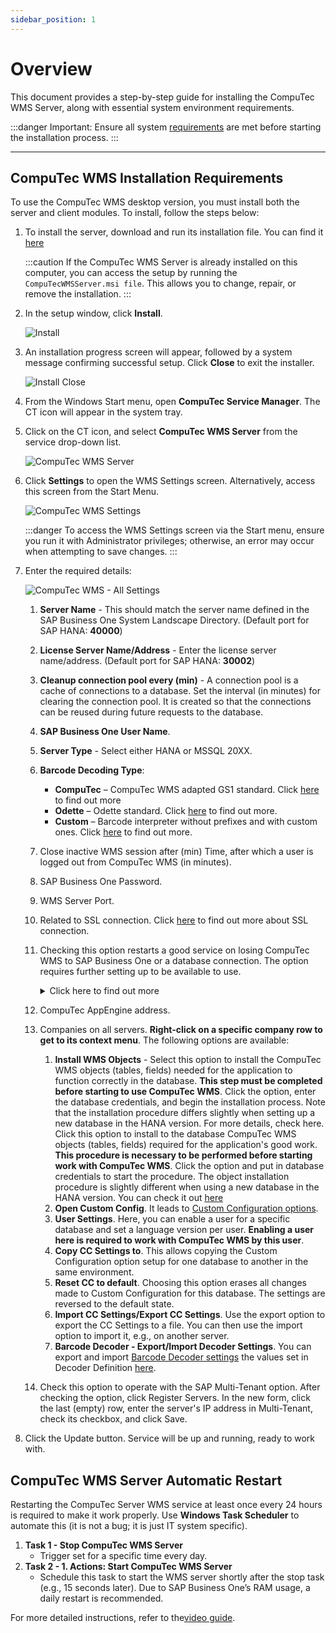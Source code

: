 ```yaml
---
sidebar_position: 1
---
```


# Overview

This document provides a step-by-step guide for installing the CompuTec WMS Server, along with essential system environment requirements.

:::danger
    Important: Ensure all system [requirements](../../installation/requirements.md) are met before starting the installation process.
:::

---

## CompuTec WMS Installation Requirements

To use the CompuTec WMS desktop version, you must install both the server and client modules. To install, follow the steps below:

1. To install the server, download and run its installation file. You can find it [here](../../../releases/download.md)

    :::caution
        If the CompuTec WMS Server is already installed on this computer, you can access the setup by running the `CompuTecWMSServer.msi file`. This allows you to change, repair, or remove the installation.
    :::
2. In the setup window, click **Install**.

    ![Install](../wms-server/media/computec-wms-setup.png)
3. An installation progress screen will appear, followed by a system message confirming successful setup. Click **Close** to exit the installer.

    ![Install Close](../wms-server/media/computec-wms-setup-01.png)
4. From the Windows Start menu, open **CompuTec Service Manager**. The CT icon will appear in the system tray.
5. Click on the CT icon, and select **CompuTec WMS Server** from the service drop-down list.

    ![CompuTec WMS Server](./media/computec-wms-server.webp)
6. Click **Settings** to open the WMS Settings screen. Alternatively, access this screen from the Start Menu.

    ![CompuTec WMS Settings](./media/start-menu-wms-settings.webp)

    :::danger
       To access the WMS Settings screen via the Start menu, ensure you run it with Administrator privileges; otherwise, an error may occur when attempting to save changes.
    :::
7. Enter the required details:

    ![CompuTec WMS - All Settings](./media/wms-all-settings.webp)

    1. **Server Name** - This should match the server name defined in the SAP Business One System Landscape Directory. (Default port for SAP HANA: **40000**)
    2. **License Server Name/Address** - Enter the license server name/address. (Default port for SAP HANA: **30002**)
    3. **Cleanup connection pool every (min)** - A connection pool is a cache of connections to a database. Set the interval (in minutes) for clearing the connection pool. It is created so that the connections can be reused during future requests to the database.
    4. **SAP Business One User Name**.
    5. **Server Type** - Select either HANA or MSSQL 20XX.
    6. **Barcode Decoding Type**:

        - **CompuTec** – CompuTec WMS adapted GS1 standard. Click [here](../../barcode-scanning/overview.md#gs1-standard---computec-decoder) to find out more
        - **Odette** – Odette standard. Click [here](../../barcode-scanning/overview.md#odette-standard) to find out more.
        - **Custom** – Barcode interpreter without prefixes and with custom ones.  Click [here](../../barcode-scanning/overview.md#gs1-standard---computec-decoder) to find out more.
    7. Close inactive WMS session after (min) Time, after which a user is logged out from CompuTec WMS (in minutes).
    8. SAP Business One Password.
    9. WMS Server Port.
    10. Related to SSL connection. Click [here](ssl-connection.md) to find out more about SSL connection.
    11. Checking this option restarts a good service on losing CompuTec WMS to SAP Business One or a database connection. The option requires further setting up to be available to use.
        <details>
        <summary>Click here to find out more</summary>
        <div>
            Setting up an automatic CompuTec WMS Server restart in case of its crash:

            - Run Custom Configuration.
            - Go to the Common tab and check the Stop WMS Server when the ‘Company/database connection is lost’ checkbox and save changes.
            - Run Services (a Windows app).
            - Find CompuTEc WMS Server service, right-click, and choose Properties.
            - Go to the Recovery tab.
            - Set ‘Restart the Service’ for the ‘First failure,’ ‘Second failure,’ and ‘Third failure’ fields.
            - Set ‘0’ for the ‘Restart fail count after’ and ‘Restart service after’ fields.
            - Click ‘Apply.’
        </div>
        </details>
    12. CompuTec AppEngine address.
    13. Companies on all servers. **Right-click on a specific company row to get to its context menu**. The following options are available:

        1. **Install WMS Objects** - Select this option to install the CompuTec WMS objects (tables, fields) needed for the application to function correctly in the database. **This step must be completed before starting to use CompuTec WMS**. Click the option, enter the database credentials, and begin the installation process. Note that the installation procedure differs slightly when setting up a new database in the HANA version. For more details, check here. Click this option to install to the database CompuTec WMS objects (tables, fields) required for the application's good work. **This procedure is necessary to be performed before starting work with CompuTec WMS**. Click the option and put in database credentials to start the procedure. The object installation procedure is slightly different when using a new database in the HANA version. You can check it out [here](../../../faq/faqs.md#cannot-install-computec-wms-objects-to-a-database)
        2. **Open Custom Config**. It leads to [Custom Configuration options](../../custom-configuration/overview.md).
        3. **User Settings**. Here, you can enable a user for a specific database and set a language version per user. **Enabling a user here is required to work with CompuTec WMS by this user**.
        4. **Copy CC Settings to**. This allows copying the Custom Configuration option setup for one database to another in the same environment.
        5. **Reset CC to default**. Choosing this option erases all changes made to Custom Configuration for this database. The settings are reversed to the default state.
        6. **Import CC Settings/Export CC Settings**. Use the export option to export the CC Settings to a file. You can then use the import option to import it, e.g., on another server.
        7. **Barcode Decoder - Export/Import Decoder Settings**. You can export and import [Barcode Decoder settings](../../../user-guide/custom-decoder.md) the values set in Decoder Definition [here](../../../user-guide/custom-decoder.md#decoder-definitions).
    14. Check this option to operate with the SAP Multi-Tenant option. After checking the option, click Register Servers. In the new form, click the last (empty) row, enter the server's IP address in Multi-Tenant, check its checkbox, and click Save.
8. Click the Update button. Service will be up and running, ready to work with.

## CompuTec WMS Server Automatic Restart

Restarting the CompuTec Server WMS service at least once every 24 hours is required to make it work properly. Use **Windows Task Scheduler** to automate this (it is not a bug; it is just IT system specific).

1. **Task 1 - Stop CompuTec WMS Server**
    - Trigger set for a specific time every day.
2. **Task 2 -    1. Actions: Start CompuTec WMS Server**
   - Schedule this task to start the WMS server shortly after the stop task (e.g., 15 seconds later). Due to SAP Business One’s RAM usage, a daily restart is recommended.

For more detailed instructions, refer to the[video guide](https://www.youtube.com/watch?v=O3K-E4Y0WU4).
